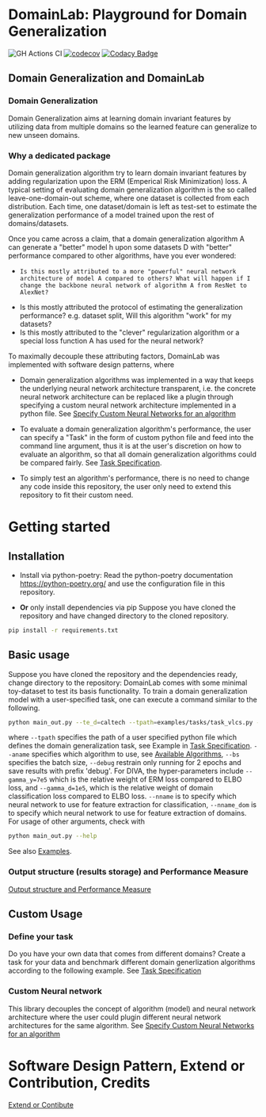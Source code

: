 DomainLab: Playground for Domain Generalization
================================================

![GH Actions CI ](https://github.com/marrlab/DomainLab/actions/workflows/ci.yml/badge.svg)
[![codecov](https://codecov.io/gh/marrlab/DomainLab/branch/master/graph/badge.svg)](https://app.codecov.io/gh/marrlab/DomainLab)
[![Codacy Badge](https://app.codacy.com/project/badge/Grade/bc22a1f9afb742efb02b87284e04dc86)](https://www.codacy.com/gh/marrlab/DomainLab/dashboard)

## Domain Generalization and DomainLab

### Domain Generalization

Domain Generalization aims at learning domain invariant features by utilizing data from multiple domains so the learned feature can generalize to new unseen domains. 


### Why a dedicated package

Domain generalization algorithm try to learn domain invariant features by adding regularization upon the ERM (Emperical Risk Minimization) loss. A typical setting of evaluating domain generalization algorithm is the so called leave-one-domain-out scheme, where one dataset is collected from each distribution. Each time, one dataset/domain is left as test-set to estimate the generalization performance of a model trained upon the rest of domains/datasets.


Once you came across a claim, that a domain generalization algorithm A can generate a "better" model h upon some datasets D with "better" performance compared to other algorithms, have you ever wondered:

-     Is this mostly attributed to a more "powerful" neural network architecture of model A compared to others? What will happen if I change the backbone neural network of algorithm A from ResNet to AlexNet?
-   Is this mostly attributed the protocol of estimating the generalization performance? e.g. dataset split, Will this algorithm "work" for my datasets?
-   Is this mostly attributed to the "clever" regularization algorithm or a special loss function A has used for the neural network?

To maximally decouple these attributing factors, DomainLab was implemented with software design patterns, where

-   Domain generalization algorithms was implemented in a way that keeps the underlying neural network architecture transparent, i.e. the concrete neural network architecture can be replaced like a plugin through specifying a custom neural network architecture implemented in a python file. See [Specify Custom Neural Networks for an algorithm](./docs/doc_custom_nn.md) 

-   To evaluate a domain generalization algorithm's performance, the user can specify a "Task" in the form of custom python file and feed into the command line argument, thus it is at the user's discretion on how to evaluate an algorithm, so that all domain generalization algorithms could be compared fairly. See [Task Specification](./docs/doc_tasks.md).

-   To simply test an algorithm's performance, there is no need to change any code inside this repository, the user only need to extend this repository to fit their custom need.

# Getting started
## Installation

-   Install via python-poetry:
Read the python-poetry documentation https://python-poetry.org/ and use the configuration file in this repository.

-   **Or** only install dependencies via pip
Suppose you have cloned the repository and have changed directory to the cloned repository.

```bash
pip install -r requirements.txt
```

## Basic usage
Suppose you have cloned the repository and the dependencies ready, change directory to the repository:
DomainLab comes with some minimal toy-dataset to test its basis functionality. To train a domain generalization model with a user-specified task, one can execute a command similar to the following.

```bash
python main_out.py --te_d=caltech --tpath=examples/tasks/task_vlcs.py --debug --bs=2 --aname=diva --gamma_y=7e5 --gamma_d=1e5 --nname=alexnet --nname_dom=conv_bn_pool_2
```

where `--tpath` specifies the path of a user specified python file which defines the domain generalization task, see Example in [Task Specification](./docs/doc_tasks.md). `--aname` specifies which algorithm to use, see [Available Algorithms](./docs/doc_algos.md), `--bs` specifies the batch size, `--debug` restrain only running for 2 epochs and save results with prefix 'debug'. For DIVA, the hyper-parameters include `--gamma_y=7e5` which is the relative weight of ERM loss compared to ELBO loss, and `--gamma_d=1e5`, which is the relative weight of domain classification loss compared to ELBO loss.
`--nname` is to specify which neural network to use for feature extraction for classification, `--nname_dom` is to specify which neural network to use for feature extraction of domains.
For usage of other arguments, check with 

```bash
python main_out.py --help
```

See also [Examples](./docs/doc_examples.md).

### Output structure (results storage) and Performance Measure
[Output structure and Performance Measure](./docs/doc_output.md)

## Custom Usage

### Define your task 
Do you have your own data that comes from different domains? Create a task for your data and benchmark different domain generlization algorithms according to the following example. See
[Task Specification](./docs/doc_tasks.md) 

### Custom Neural network 
This library decouples the concept of algorithm (model) and neural network architecture where the user could plugin different neural network architectures for the same algorithm. See
[Specify Custom Neural Networks for an algorithm](./docs/doc_custom_nn.md) 

# Software Design Pattern, Extend or Contribution, Credits
[Extend or Contibute](./docs/doc_extend_contribute.md)
